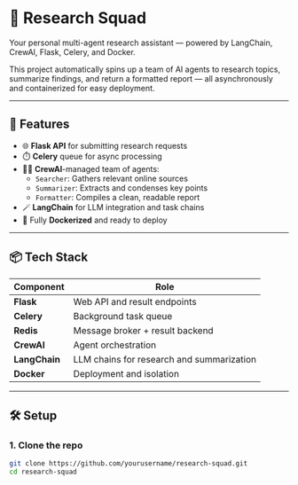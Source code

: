 # 🧠 Research Squad

Your personal multi-agent research assistant — powered by LangChain, CrewAI, Flask, Celery, and Docker.

This project automatically spins up a team of AI agents to research topics, summarize findings, and return a formatted report — all asynchronously and containerized for easy deployment.

---

## 🚀 Features

- 🌐 **Flask API** for submitting research requests
- ⏱️ **Celery** queue for async processing
- 🧑‍💼 **CrewAI**-managed team of agents:
  - `Searcher`: Gathers relevant online sources
  - `Summarizer`: Extracts and condenses key points
  - `Formatter`: Compiles a clean, readable report
- 🪄 **LangChain** for LLM integration and task chains
- 🐳 Fully **Dockerized** and ready to deploy

---

## 📦 Tech Stack

| Component | Role |
|----------|------|
| **Flask** | Web API and result endpoints |
| **Celery** | Background task queue |
| **Redis** | Message broker + result backend |
| **CrewAI** | Agent orchestration |
| **LangChain** | LLM chains for research and summarization |
| **Docker** | Deployment and isolation |

---

## 🛠️ Setup

### 1. Clone the repo
```bash
git clone https://github.com/yourusername/research-squad.git
cd research-squad
